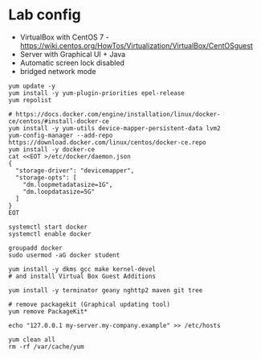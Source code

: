 # Lab config

* VirtualBox with CentOS 7 - https://wiki.centos.org/HowTos/Virtualization/VirtualBox/CentOSguest
* Server with Graphical UI + Java
* Automatic screen lock disabled
* bridged network mode

```
yum update -y
yum install -y yum-plugin-priorities epel-release
yum repolist

# https://docs.docker.com/engine/installation/linux/docker-ce/centos/#install-docker-ce
yum install -y yum-utils device-mapper-persistent-data lvm2
yum-config-manager --add-repo https://download.docker.com/linux/centos/docker-ce.repo
yum install -y docker-ce
cat <<EOT >/etc/docker/daemon.json
{
  "storage-driver": "devicemapper",
  "storage-opts": [
    "dm.loopmetadatasize=1G",
    "dm.loopdatasize=5G"
  ]
}
EOT

systemctl start docker
systemctl enable docker

groupadd docker
sudo usermod -aG docker student

yum install -y dkms gcc make kernel-devel
# and install Virtual Box Guest Additions

yum install -y terminator geany nghttp2 maven git tree

# remove packagekit (Graphical updating tool)
yum remove PackageKit*

echo "127.0.0.1 my-server.my-company.example" >> /etc/hosts

yum clean all
rm -rf /var/cache/yum
```
